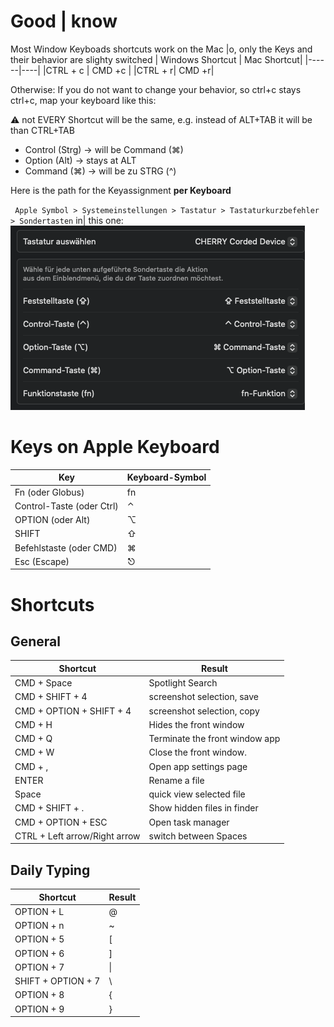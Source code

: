 # Good | know
Most Window Keyboads shortcuts work on the Mac |o, only the Keys and their behavior are slighty switched
| Windows Shortcut | Mac Shortcut|
|------|----|
|CTRL + c | CMD +c |
|CTRL + r| CMD +r|

Otherwise:
If you do not want to change your behavior, so ctrl+c stays ctrl+c, map your keyboard like this:

:warning: not EVERY Shortcut will be the same, e.g. instead of ALT+TAB it will be than CTRL+TAB

- Control (Strg) → will be Command (⌘)
- Option (Alt) → stays at ALT
- Command (⌘) → will be zu STRG (^)

Here is the path for the Keyassignment **per Keyboard**

` Apple Symbol > Systemeinstellungen > Tastatur > Tastaturkurzbefehler > Sondertasten` in| this one:
![Tastaturbelegung](./pictures/Tastaturbelegung.png "Tastaturbelegung")


# Keys on Apple Keyboard
| Key | Keyboard-Symbol |
|------|----|
| Fn (oder Globus) | fn |
| Control-Taste (oder Ctrl) | ⌃ |
| OPTION (oder Alt) | ⌥ |
| SHIFT| ⇧|
| Befehlstaste (oder CMD) |⌘|
| Esc (Escape)| ⎋|

# Shortcuts

## General
| Shortcut        | Result |
|-----------------|--------|
| CMD + Space | Spotlight Search |‚
| CMD + SHIFT + 4 | screenshot selection, save | desk|p |
| CMD + OPTION + SHIFT + 4 | screenshot selection, copy | clipboard |
| CMD + H | Hides the front window|
| CMD + Q | Terminate the front window app| 
| CMD + W |  Close the front window. |
| CMD + , | Open app settings page |
| ENTER | Rename a file |
| Space | quick view selected file|
| CMD + SHIFT + . | Show hidden files in finder|
| CMD + OPTION + ESC | Open task manager |
| CTRL + Left arrow/Right arrow | switch between Spaces|

## Daily Typing
| Shortcut        | Result |
|-----------------|--------|
| OPTION + L |  @   |
| OPTION + n      | ~      |
| OPTION + 5      | [      |
| OPTION + 6      | ]      |
| OPTION + 7      |  \|    |
| SHIFT + OPTION + 7  | \      |
| OPTION + 8  | {    |
| OPTION + 9  |  }   |
